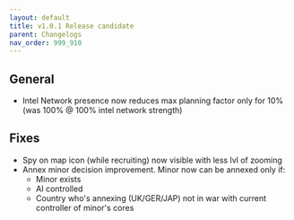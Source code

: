 ```yaml
---
layout: default
title: v1.0.1 Release candidate
parent: Changelogs
nav_order: 999_910
---
```

## General
* Intel Network presence now reduces max planning factor only for 10% (was 100% @ 100% intel network strength)
## Fixes
* Spy on map icon (while recruiting) now visible with less lvl of zooming
* Annex minor decision improvement. Minor now can be annexed only if:
    * Minor exists
    * AI controlled
    * Country who's annexing (UK/GER/JAP) not in war with current controller of minor's cores

